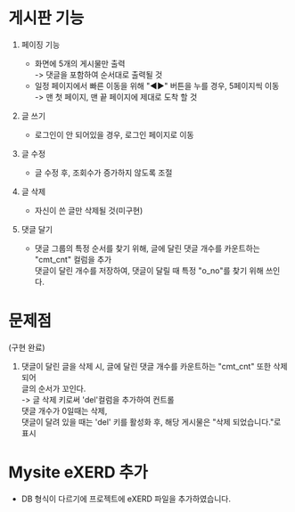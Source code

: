 # 게시판 기능 

1. 페이징 기능
    - 화면에 5개의 게시물만 출력<br>
        -> 댓글을 포함하여 순서대로 출력될 것
    - 일정 페이지에서 빠른 이동을 위해 "◀▶" 버튼을 누를 경우, 5페이지씩 이동<br>
        -> 맨 첫 페이지, 맨 끝 페이지에 제대로 도착 할 것

2. 글 쓰기
    - 로그인이 안 되어있을 경우, 로그인 페이지로 이동

3. 글 수정
    - 글 수정 후, 조회수가 증가하지 않도록 조절

4. 글 삭제
    - 자신이 쓴 글만 삭제될 것(미구현)

5. 댓글 달기
    - 댓글 그룹의 특정 순서를 찾기 위해, 글에 달린 댓글 개수를 카운트하는 "cmt_cnt" 컬럼을 추가<br>
    댓글이 달린 개수를 저장하여, 댓글이 달릴 때 특정 "o_no"를 찾기 위해 쓰인다.<br>
    
# 문제점  

(구현 완료)
1. 댓글이 달린 글을 삭제 시, 글에 달린 댓글 개수를 카운트하는 "cmt_cnt" 또한 삭제되어<br>
    글의 순서가 꼬인다.<br>
    -> 글 삭제 키로써 'del'컬럼을 추가하여 컨트롤<br>
        댓글 개수가 0일때는 삭제,<br>
        댓글이 달려 있을 때는 'del' 키를 활성화 후, 해당 게시물은 "삭제 되었습니다."로 표시
         
# Mysite eXERD 추가
- DB 형식이 다르기에 프로젝트에 eXERD 파일을 추가하였습니다.